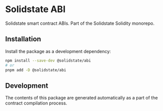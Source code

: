 # Solidstate ABI

Solidstate smart contract ABIs. Part of the Solidstate Solidity monorepo.

## Installation

Install the package as a development dependency:

```bash
npm install --save-dev @solidstate/abi
# or
pnpm add -D @solidstate/abi
```

## Development

The contents of this package are generated automatically as a part of the contract compilation process.
